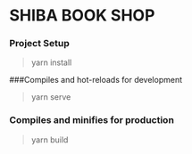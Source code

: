 # SHIBA BOOK SHOP

### Project Setup
> yarn install

###Compiles and hot-reloads for development
> yarn serve

### Compiles and minifies for production
> yarn build
